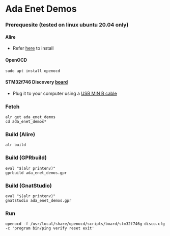 # Ada Enet Demos 

### Prerequesite (tested on linux ubuntu 20.04 only)

#### Alire
- Refer [here](https://github.com/GNAT-Academic-Program#install-alire-an-ada-package-manager) to install

#### OpenOCD
```
sudo apt install openocd
```

#### STM32f746 Discovery [board](https://www.st.com/en/evaluation-tools/32f746gdiscovery.html)
- Plug it to your computer using a [USB MIN B cable](https://www.reviewgeek.com/53587/usb-explained-all-the-different-types-and-what-theyre-used-for/)


### Fetch 
```
alr get ada_enet_demos
cd ada_enet_demos*
```  

### Build (Alire)
```
alr build
```

### Build (GPRbuild)
```
eval "$(alr printenv)"
gprbuild ada_enet_demos.gpr
```

### Build (GnatStudio)
```
eval "$(alr printenv)"
gnatstudio ada_enet_demos.gpr
```

### Run

```
openocd -f /usr/local/share/openocd/scripts/board/stm32f746g-disco.cfg -c 'program bin/ping verify reset exit'
```    
